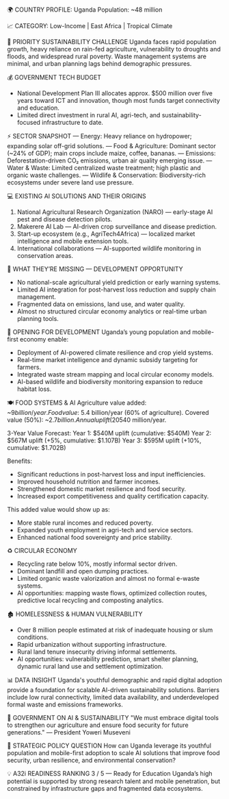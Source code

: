 🌍 COUNTRY PROFILE: Uganda
Population: ~48 million

📈 CATEGORY: Low-Income | East Africa | Tropical Climate

🔎 PRIORITY SUSTAINABILITY CHALLENGE
Uganda faces rapid population growth, heavy reliance on rain-fed agriculture, vulnerability to droughts and floods, and widespread rural poverty. Waste management systems are minimal, and urban planning lags behind demographic pressures.

💰 GOVERNMENT TECH BUDGET
- National Development Plan III allocates approx. $500 million over five years toward ICT and innovation, though most funds target connectivity and education.
- Limited direct investment in rural AI, agri-tech, and sustainability-focused infrastructure to date.

⚡️ SECTOR SNAPSHOT
— Energy: Heavy reliance on hydropower; expanding solar off-grid solutions.
— Food & Agriculture: Dominant sector (~24% of GDP); main crops include maize, coffee, bananas.
— Emissions: Deforestation-driven CO₂ emissions, urban air quality emerging issue.
— Water & Waste: Limited centralized waste treatment; high plastic and organic waste challenges.
— Wildlife & Conservation: Biodiversity-rich ecosystems under severe land use pressure.

💻 EXISTING AI SOLUTIONS AND THEIR ORIGINS
1. National Agricultural Research Organization (NARO) — early-stage AI pest and disease detection pilots.
2. Makerere AI Lab — AI-driven crop surveillance and disease prediction.
3. Start-up ecosystem (e.g., AgriTech4Africa) — localized market intelligence and mobile extension tools.
4. International collaborations — AI-supported wildlife monitoring in conservation areas.

🌱 WHAT THEY’RE MISSING — DEVELOPMENT OPPORTUNITY
- No national-scale agricultural yield prediction or early warning systems.
- Limited AI integration for post-harvest loss reduction and supply chain management.
- Fragmented data on emissions, land use, and water quality.
- Almost no structured circular economy analytics or real-time urban planning tools.

🚀 OPENING FOR DEVELOPMENT
Uganda’s young population and mobile-first economy enable:
- Deployment of AI-powered climate resilience and crop yield systems.
- Real-time market intelligence and dynamic subsidy targeting for farmers.
- Integrated waste stream mapping and local circular economy models.
- AI-based wildlife and biodiversity monitoring expansion to reduce habitat loss.

🍽️ FOOD SYSTEMS & AI
Agriculture value added: ~$9 billion/year.
Food value: ~$5.4 billion/year (60% of agriculture).
Covered value (50%): ~$2.7 billion.
Annual uplift (20%): ~$540 million/year.

3-Year Value Forecast:
Year 1: $540M uplift (cumulative: $540M)
Year 2: $567M uplift (+5%, cumulative: $1.107B)
Year 3: $595M uplift (+10%, cumulative: $1.702B)

Benefits:
- Significant reductions in post-harvest loss and input inefficiencies.
- Improved household nutrition and farmer incomes.
- Strengthened domestic market resilience and food security.
- Increased export competitiveness and quality certification capacity.

This added value would show up as:
- More stable rural incomes and reduced poverty.
- Expanded youth employment in agri-tech and service sectors.
- Enhanced national food sovereignty and price stability.

♻️ CIRCULAR ECONOMY
- Recycling rate below 10%, mostly informal sector driven.
- Dominant landfill and open dumping practices.
- Limited organic waste valorization and almost no formal e-waste systems.
- AI opportunities: mapping waste flows, optimized collection routes, predictive local recycling and composting analytics.

🏚️ HOMELESSNESS & HUMAN VULNERABILITY
- Over 8 million people estimated at risk of inadequate housing or slum conditions.
- Rapid urbanization without supporting infrastructure.
- Rural land tenure insecurity driving informal settlements.
- AI opportunities: vulnerability prediction, smart shelter planning, dynamic rural land use and settlement optimization.

📊 DATA INSIGHT
Uganda's youthful demographic and rapid digital adoption provide a foundation for scalable AI-driven sustainability solutions. Barriers include low rural connectivity, limited data availability, and underdeveloped formal waste and emissions frameworks.

💬 GOVERNMENT ON AI & SUSTAINABILITY
"We must embrace digital tools to strengthen our agriculture and ensure food security for future generations." — President Yoweri Museveni

🧠 STRATEGIC POLICY QUESTION
How can Uganda leverage its youthful population and mobile-first adoption to scale AI solutions that improve food security, urban resilience, and environmental conservation?

💡 A32i READINESS RANKING
3 / 5 — Ready for Education
Uganda’s high potential is supported by strong research talent and mobile penetration, but constrained by infrastructure gaps and fragmented data ecosystems.
